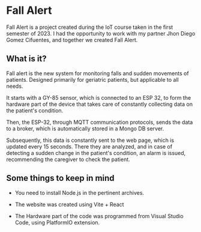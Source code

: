 # Fall Alert
Fall Alert is a project created during the IoT course taken in the first semester of 2023. I had the opportunity to work with my partner Jhon Diego Gomez Cifuentes, and together we created Fall Alert. 

## What is it?
Fall alert is the new system for monitoring falls and sudden movements of patients. Designed primarily for geriatric patients, but applicable to all needs.

It starts with a GY-85 sensor, which is connected to an ESP 32, to form the hardware part of the device that takes care of constantly collecting data on the patient's condition. 

Then, the ESP-32, through MQTT communication protocols, sends the data to a broker, which is automatically stored in a Mongo DB server.

Subsequently, this data is constantly sent to the web page, which is updated every 15 seconds. There they are analyzed, and in case of detecting a sudden change in the patient's condition, an alarm is issued, recommending the caregiver to check the patient. 

## Some things to keep in mind

- You need to install Node.js in the pertinent archives.

- The website was created using Vite + React

- The Hardware part of the code was programmed from Visual Studio Code, using PlatformIO extension.


